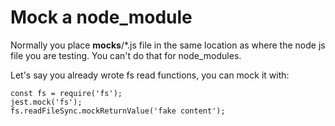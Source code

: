 # Mock a node_module

Normally you place __mocks__/*.js file in the same location as where the node js file you are testing. You can't do that for node_modules.

Let's say you already wrote fs read functions, you can mock it with:

```
const fs = require('fs');
jest.mock('fs');
fs.readFileSync.mockReturnValue('fake content');
```